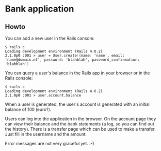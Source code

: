 # Bank application

## Howto

You can add a new user in the Rails console:

    $ rails c
    Loading development environment (Rails 4.0.2)
    2.1.0p0 :001 > user = User.create!(name: 'name', email: 'name@domain.nl', password: 'blahblah', password_confirmation: 'blahblah')

You can query a user's balance in the Rails app in your browser or in the Rails console:

    $ rails c
    Loading development environment (Rails 4.0.2)
    2.1.0p0 :001 > user.account.balance


When a user is generated, the user's account is generated with an initial balance of 100 (euro?).

Users can log into the application in the browser. On the account page they can view their balance and the bank statements (a log, so you can find out the history). There is a transfer page which can be used to make a transfer. Just fill in the username and the amount.

Error messages are not very graceful yet. :-)
